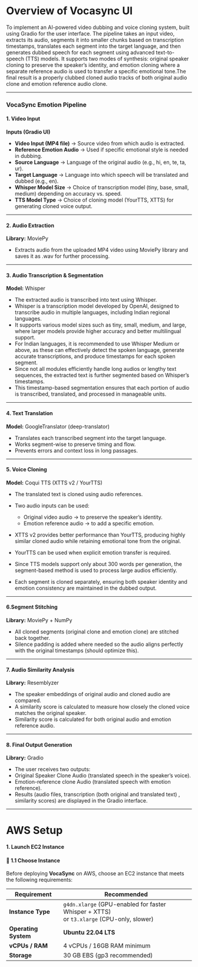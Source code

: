 # Overview of Vocasync UI

To implement an AI-powered video dubbing and voice cloning system, built using Gradio for the user interface. The pipeline takes an input video, extracts its audio, segments it into smaller chunks based on transcription timestamps, translates each segment into the target language, and then generates dubbed speech for each segment using advanced text-to-speech (TTS) models. It supports two modes of synthesis: original speaker cloning to preserve the speaker’s identity, and emotion cloning where a separate reference audio is used to transfer a specific emotional tone.The final result is a properly clubbed cloned audio tracks of both original audio clone and emotion reference audio clone.

---

### VocaSync Emotion Pipeline

#### 1. Video Input

**Inputs (Gradio UI)**

- **Video Input (MP4 file)** → Source video from which audio is extracted.
- **Reference Emotion Audio** → Used if specific emotional style is needed in dubbing.
- **Source Language** → Language of the original audio (e.g., hi, en, te, ta, ur).
- **Target Language** → Language into which speech will be translated and dubbed (e.g., en).
- **Whisper Model Size** → Choice of transcription model (tiny, base, small, medium) depending on accuracy vs. speed.
- **TTS Model Type** → Choice of cloning model (YourTTS, XTTS) for generating cloned voice output.

---
  
#### 2. Audio Extraction

**Library:** MoviePy

- Extracts audio from the uploaded MP4 video using MoviePy library and saves it as .wav for further processing.

---
  
#### 3. Audio Transcription & Segmentation

**Model:** Whisper

- The extracted audio is transcribed into text using Whisper.
- Whisper is a transcription model developed by OpenAI, designed to transcribe audio in multiple languages, including Indian regional languages.
- It supports various model sizes such as tiny, small, medium, and large, where larger models provide higher accuracy and better multilingual support.
- For Indian languages, it is recommended to use Whisper Medium or above, as these can effectively detect the spoken language, generate accurate transcriptions, and produce timestamps for each spoken segment.
- Since not all modules efficiently handle long audios or lengthy text sequences, the extracted text is further segmented based on Whisper’s timestamps.
- This timestamp-based segmentation ensures that each portion of audio is transcribed, translated, and processed in manageable units.


---

  
#### 4. Text Translation

**Model:** GoogleTranslator (deep-translator)

- Translates each transcribed segment into the target language.
- Works segment-wise to preserve timing and flow.
- Prevents errors and context loss in long passages.

---

#### 5. Voice Cloning

**Model:** Coqui TTS (XTTS v2 / YourTTS)

- The translated text is cloned using audio references.
- Two audio inputs can be used:
  
    - Original video audio → to preserve the speaker’s identity.
    - Emotion reference audio → to add a specific emotion.
      
- XTTS v2 provides better performance than YourTTS, producing highly similar cloned audio while retaining emotional tone from the original.
- YourTTS can be used when explicit emotion transfer is required.
- Since TTS models support only about 300 words per generation, the segment-based method is used to process large audios efficiently.
- Each segment is cloned separately, ensuring both speaker identity and emotion consistency are maintained in the dubbed output.

---
  
#### 6.Segment Stitching

**Library:** MoviePy + NumPy

- All cloned segments (original clone and emotion clone) are stitched back together.
- Silence padding is added where needed so the audio aligns perfectly with the original timestamps (should optimize this).

---
  
#### 7. Audio Similarity Analysis

**Library:** Resemblyzer

- The speaker embeddings of original audio and cloned audio are compared.
- A similarity score is calculated to measure how closely the cloned voice matches the original speaker.
- Similarity score is calculated for both original audio and emotion reference audio.

---
  
#### 8. Final Output Generation

**Library:** Gradio

- The user receives two outputs:
- Original Speaker Clone Audio (translated speech in the speaker’s voice).
- Emotion-reference clone Audio (translated speech with emotion reference).
- Results (audio files, transcription (both original and translated text) , similarity scores) are displayed in the Gradio interface.

---

# AWS Setup
#### 1. Launch EC2 Instance
#### 🚀 1.1 Choose Instance

Before deploying **VocaSync** on AWS, choose an EC2 instance that meets the following requirements:

| **Requirement** | **Recommended** |
|------------------|----------------|
| **Instance Type** | `g4dn.xlarge` (GPU-enabled for faster Whisper + XTTS) <br> or `t3.xlarge` (CPU-only, slower) |
| **Operating System** | **Ubuntu 22.04 LTS** |
| **vCPUs / RAM** | 4 vCPUs / 16GB RAM minimum |
| **Storage** | 30 GB EBS (gp3 recommended) |
